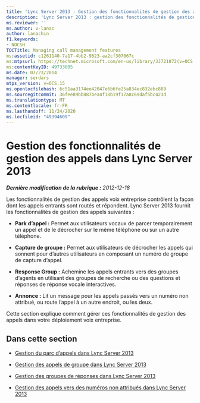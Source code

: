```yaml
---
title: 'Lync Server 2013 : Gestion des fonctionnalités de gestion des appels'
description: 'Lync Server 2013 : gestion des fonctionnalités de gestion des appels.'
ms.reviewer: ''
ms.author: v-lanac
author: lanachin
f1.keywords:
- NOCSH
TOCTitle: Managing call management features
ms:assetid: c1261140-7a17-4bb2-9823-aa2cf307067c
ms:mtpsurl: https://technet.microsoft.com/en-us/library/JJ721872(v=OCS.15)
ms:contentKeyID: 49733805
ms.date: 07/23/2014
manager: serdars
mtps_version: v=OCS.15
ms.openlocfilehash: 6c51aa3174ee42047e6b6fe25a834ec832ebc889
ms.sourcegitcommit: 36fee89bb887bea4f18b19f17a8c69daf5bc423d
ms.translationtype: MT
ms.contentlocale: fr-FR
ms.lasthandoff: 11/24/2020
ms.locfileid: "49394609"
---
```

# <a name="managing-call-management-features-in-lync-server-2013"></a>Gestion des fonctionnalités de gestion des appels dans Lync Server 2013

<div data-xmlns="http://www.w3.org/1999/xhtml">

<div class="topic" data-xmlns="http://www.w3.org/1999/xhtml" data-msxsl="urn:schemas-microsoft-com:xslt" data-cs="https://msdn.microsoft.com/">

<div data-asp="https://msdn2.microsoft.com/asp">



</div>

<div id="mainSection">

<div id="mainBody">

<span> </span>

_**Dernière modification de la rubrique :** 2012-12-18_

Les fonctionnalités de gestion des appels voix entreprise contrôlent la façon dont les appels entrants sont routés et répondent. Lync Server 2013 fournit les fonctionnalités de gestion des appels suivantes :

  - **Park d’appel :** Permet aux utilisateurs vocaux de parcer temporairement un appel et de le décrocher sur le même téléphone ou sur un autre téléphone.

  - **Capture de groupe :** Permet aux utilisateurs de décrocher les appels qui sonnent pour d’autres utilisateurs en composant un numéro de groupe de capture d’appel.

  - **Response Group :** Achemine les appels entrants vers des groupes d’agents en utilisant des groupes de recherche ou des questions et réponses de réponse vocale interactives.

  - **Annonce :** Lit un message pour les appels passés vers un numéro non attribué, ou route l’appel à un autre endroit, ou les deux.

Cette section explique comment gérer ces fonctionnalités de gestion des appels dans votre déploiement voix entreprise.

<div>

## <a name="in-this-section"></a>Dans cette section

  - [Gestion du parc d’appels dans Lync Server 2013](lync-server-2013-managing-call-park.md)

  - [Gestion des appels de groupe dans Lync Server 2013](lync-server-2013-managing-group-call-pickup.md)

  - [Gestion des groupes de réponses dans Lync Server 2013](lync-server-2013-managing-response-groups.md)

  - [Gestion des appels vers des numéros non attribués dans Lync Server 2013](lync-server-2013-managing-calls-to-unassigned-numbers.md)

</div>

</div>

<span> </span>

</div>

</div>

</div>

